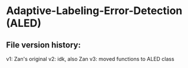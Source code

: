 # Adaptive-Labeling-Error-Detection (ALED)

## File version history:
v1: Zan's original
v2: idk, also Zan
v3: moved functions to ALED class